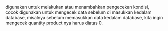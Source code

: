 digunakan untuk melakukan atau menambahkan pengecekan kondisi, cocok digunakan untuk mengecek data sebelum di masukkan kedalam database, misalnya sebelum memasukkan data kedalam database, kita ingin mengecek quantity product nya harus diatas 0.
